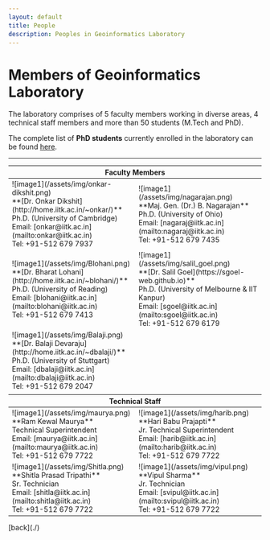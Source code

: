 ```yaml
---
layout: default
title: People
description: Peoples in Geoinformatics Laboratory
---
```


# Members of Geoinformatics Laboratory
The laboratory comprises of 5 faculty members working in diverse areas, 4 technical staff members and more than 50 students (M.Tech and PhD).

The complete list of **PhD students** currently enrolled in the laboratory can be found [here](./Phd_students.html).

* * *
<table>
<colgroup>
<col width="50%" />
<col width="70%" />
</colgroup>
<thead>
<tr class="header">
<th colspan="2">Faculty Members</th>
</tr>
</thead>
<tbody>
<tr>
<td markdown="span">![image1](/assets/img/onkar-dikshit.png)<br>
**[Dr. Onkar Dikshit](http://home.iitk.ac.in/~onkar/)**<br>
Ph.D. (University of Cambridge)<br>
Email: [onkar@iitk.ac.in](mailto:onkar@iitk.ac.in)<br>
Tel: +91-512 679 7937
</td>
<td markdown="span">![image1](/assets/img/nagarajan.png)<br>
**Maj. Gen. (Dr.) B. Nagarajan**<br>
Ph.D. (University of Ohio)<br>
Email: [nagaraj@iitk.ac.in](mailto:nagaraj@iitk.ac.in)<br>
Tel: +91-512 679 7435
</td>
</tr>
<tr>
<td markdown="span">![image1](/assets/img/Blohani.png)<br>
**[Dr. Bharat Lohani](http://home.iitk.ac.in/~blohani/)**<br>
Ph.D. (University of Reading)<br>
Email: [blohani@iitk.ac.in](mailto:blohani@iitk.ac.in)<br>
Tel: +91-512 679 7413
</td>
<td markdown="span">![image1](/assets/img/salil_goel.png)<br>
**[Dr. Salil Goel](https://sgoel-web.github.io)**<br>
Ph.D. (University of Melbourne & IIT Kanpur)<br>
Email: [sgoel@iitk.ac.in](mailto:sgoel@iitk.ac.in)<br>
Tel: +91-512 679 6179
</td>
</tr>
<tr>
<td markdown="span">![image1](/assets/img/Balaji.png)<br>
**[Dr. Balaji Devaraju](http://home.iitk.ac.in/~dbalaji/)**<br>
Ph.D. (University of Stuttgart)<br>
Email: [dbalaji@iitk.ac.in](mailto:dbalaji@iitk.ac.in)<br>
Tel: +91-512 679 2047
</td>
<td markdown="span"></td>
</tr>
<tr>
<td markdown="span" colspan="2"></td>
</tr>
</tbody>
<thead>
<tr class="header">
<th colspan="2">Technical Staff</th>
</tr>
</thead>
<tbody>
<tr>
<td markdown="span">![image1](/assets/img/maurya.png)<br>
**Ram Kewal Maurya**<br>
Technical Superintendent<br>
Email: [maurya@iitk.ac.in](mailto:maurya@iitk.ac.in)<br>
Tel: +91-512 679 7722
</td>
<td markdown="span">![image1](/assets/img/harib.png)<br>
**Hari Babu Prajapti**<br>
Jr. Technical Superintendent<br>
Email: [harib@iitk.ac.in](mailto:harib@iitk.ac.in)<br>
Tel: +91-512 679 7722
</td>
</tr>
<tr>
<td markdown="span">![image1](/assets/img/Shitla.png)<br>
**Shitla Prasad Tripathi**<br>
Sr. Technician<br>
Email: [shitla@iitk.ac.in](mailto:shitla@iitk.ac.in)<br>
Tel: +91-512 679 7722
</td>
<td markdown="span">![image1](/assets/img/vipul.png)<br>
**Vipul Sharma**<br>
Jr. Technician<br>
Email: [svipul@iitk.ac.in](mailto:svipul@iitk.ac.in)<br>
Tel: +91-512 679 7722
</td>
</tr>
</tbody>
</table>
[back](./)
